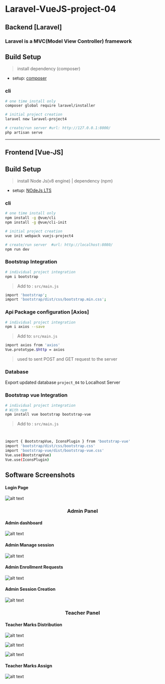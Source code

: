 # Laravel-VueJS-project-04

## Backend [Laravel]
### Laravel is a MVC(Model View Controller) framework

## Build Setup
> install dependency (composer)
* setup: [composer](https://getcomposer.org)

### cli
``` bash
# one time install only
composer global require laravel/installer  

# initial project creation     
laravel new laravel-project4   

# create/run server #url: http://127.0.0.1:8000/                 
php artisan serve                               
```
---
## Frontend [Vue-JS]
## Build Setup
> install Node Js(v8 engine) | dependency (npm)
* setup: [NOdeJs LTS](https://nodejs.org/en/download/)

### cli
``` bash
# one time install only
npm install -g @vue/cli                        
npm install -g @vue/cli-init                   

# initial project creation
vue init webpack vuejs-project4          

# create/run server  #url: http://localhost:8080/
npm run dev                                     
```

### Bootstrap Integration
``` bash
# individual project integration
npm i bootstrap
```
> Add to : ``` src/main.js ```
``` bash
import 'bootstrap'; 
import 'bootstrap/dist/css/bootstrap.min.css'; 
```

### Api Package configuration [Axios]
``` bash
# individual project integration
npm i axios --save
```
> Add to:  ``` src/main.js ```
``` bash
import axios from 'axios'
Vue.prototype.$http = axios
```
> used to sent POST and GET request to the server

### Database
Export updated database ```project_04``` to Localhost Server

### Bootstrap vue Integration
``` bash
# individual project integration
# With npm
npm install vue bootstrap bootstrap-vue
```
> Add to : ``` src/main.js ```
``` bash


import { BootstrapVue, IconsPlugin } from 'bootstrap-vue' 
import 'bootstrap/dist/css/bootstrap.css'
import 'bootstrap-vue/dist/bootstrap-vue.css'
Vue.use(BootstrapVue)
Vue.use(IconsPlugin)
```

## Software Screenshots

#### Login Page

![alt text](https://github.com/Tonmoyhridhaan/SD-laravel-vuejs/blob/master/images/Screenshot%202024-02-13%20at%201.42.02%20PM.png)

<h3 align="center">Admin Panel</h3>

#### Admin dashboard

![alt text](https://github.com/Tonmoyhridhaan/SD-laravel-vuejs/blob/master/images/Screenshot%202024-02-13%20at%201.42.02%20PM.png)

#### Admin Manage session

![alt text](https://github.com/Tonmoyhridhaan/SD-laravel-vuejs/blob/master/images/Screenshot%202024-02-13%20at%201.45.43%20PM.png)

#### Admin Enrollment Requests

![alt text](https://github.com/Tonmoyhridhaan/SD-laravel-vuejs/blob/master/images/Screenshot%202024-02-13%20at%201.47.35%20PM.png)

#### Admin Session Creation

![alt text](https://github.com/Tonmoyhridhaan/SD-laravel-vuejs/blob/master/images/Screenshot%202024-02-13%20at%201.50.12%20PM.png)

<h3 align="center">Teacher Panel</h3>

#### Teacher Marks Distribution

![alt text](https://github.com/Tonmoyhridhaan/SD-laravel-vuejs/blob/master/images/Screenshot%202024-02-13%20at%202.19.47%20PM.png)

![alt text](https://github.com/Tonmoyhridhaan/SD-laravel-vuejs/blob/master/images/Screenshot%202024-02-13%20at%202.20.01%20PM.png)

![alt text](https://github.com/Tonmoyhridhaan/SD-laravel-vuejs/blob/master/images/Screenshot%202024-02-13%20at%202.20.18%20PM.png)

#### Teacher Marks Assign

![alt text](https://github.com/Tonmoyhridhaan/SD-laravel-vuejs/blob/master/images/Screenshot%202024-02-13%20at%201.43.53%20PM.png)

